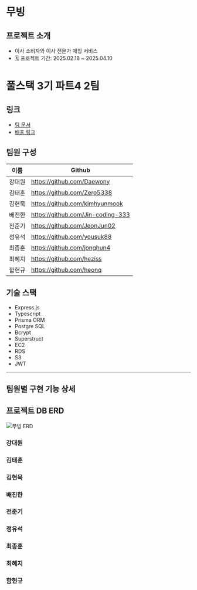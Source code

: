 # 무빙

## 프로젝트 소개

- 이사 소비자와 이사 전문가 매칭 서비스
- 🗓️ 프로젝트 기간: 2025.02.18 ~ 2025.04.10

# 풀스택 3기 파트4 2팀

## 링크
- [팀 문서](https://weak-lancer-c84.notion.site/1a06152b67c6817ebfd7c32764490c9f?v=1a06152b67c681a39668000c39caa079&pvs=4)
- [배포 링크](https://api.moving-app.site)

## 팀원 구성
| 이름 | Github |
|------|---------|
| 강대원| https://github.com/Daewony |
| 김태훈| https://github.com/Zero5338 |
| 김현묵| https://github.com/kimhyunmook |
| 배진한| https://github.com/Jin-coding-333 |
| 전준기| https://github.com/JeonJun02 |
| 정유석| https://github.com/yousuk88 | 
| 최종훈| https://github.com/jonghun4 | 
| 최혜지| https://github.com/heziss |
| 함헌규| https://github.com/heonq |

## 기술 스택

- Express.js
- Typescript
- Prisma ORM
- Postgre SQL
- Bcrypt
- Superstruct
- EC2
- RDS
- S3
- JWT

---

## 팀원별 구현 기능 상세

## 프로젝트 DB ERD

![무빙 ERD](https://github.com/user-attachments/assets/3417c4a3-59c3-4c9a-b2ca-5cfa30b77c32)

### 강대원


### 김태훈


### 김현묵


### 배진한


### 전준기


### 정유석


### 최종훈


### 최혜지


### 함헌규
